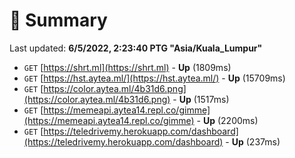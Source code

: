 # 📖 Summary
Last updated: **6/5/2022, 2:23:40 PTG "Asia/Kuala_Lumpur"**

- `GET` [https://shrt.ml](https://shrt.ml) - **Up** (1809ms)
- `GET` [https://hst.aytea.ml/](https://hst.aytea.ml/) - **Up** (15709ms)
- `GET` [https://color.aytea.ml/4b31d6.png](https://color.aytea.ml/4b31d6.png) - **Up** (1517ms)
- `GET` [https://memeapi.aytea14.repl.co/gimme](https://memeapi.aytea14.repl.co/gimme) - **Up** (2200ms)
- `GET` [https://teledrivemy.herokuapp.com/dashboard](https://teledrivemy.herokuapp.com/dashboard) - **Up** (237ms)

